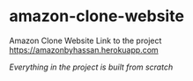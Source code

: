 
# amazon-clone-website
Amazon Clone Website
Link to the project https://amazonbyhassan.herokuapp.com

*Everything in the project is built from scratch* 
